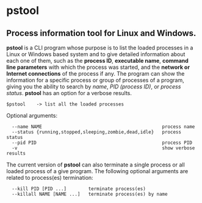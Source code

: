 # pstool
Process information tool for Linux and Windows.
---

**pstool** is a CLI program whose purpose is to list the loaded processes in a Linux or Windows based system and to give detailed information about each one of them, such as the **process ID**, **executable name**, **command line parameters** with which the process was started, and the **network or Internet connections** of the process if any. The program can show the information for a specific process or group of processes of a program, giving you the ability to search by *name*, *PID (process ID)*, or *process status*. **pstool** has an option for a verbose results.

`$pstool    -> list all the loaded processes`

Optional arguments:
```
  --name NAME                                            process name
  --status {running,stopped,sleeping,zombie,dead,idle}   process status
  --pid PID                                              process PID
  -v                                                     show verbose results
```
The current version of **pstool** can also terminate a single process or all loaded process of a give program. The following optional arguments are related to process(es) termination:
```
  --kill PID [PID ...]        terminate process(es)
  --killall NAME [NAME ...]   terminate process(es) by name
```
